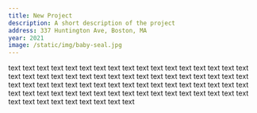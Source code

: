 ```yaml
---
title: New Project
description: A short description of the project
address: 337 Huntington Ave, Boston, MA
year: 2021
image: /static/img/baby-seal.jpg
---
```

text text text text text text text text text text text text text text text text text text text text text text text text text text text text text text text text text text text text text text text text text text text text text text text text text text text text text text text text text text text text text text text text text text text text text text text text text text text text text